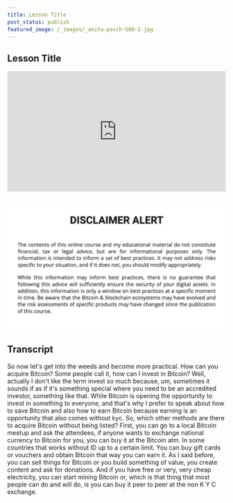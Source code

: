 ```yaml
---
title: Lesson Title
post_status: publish
featured_image: /_images/_anita-posch-500-2.jpg
---
```


## Lesson Title 

<div style="padding:55% 0 0 0;position:relative;"><iframe src="https://player.vimeo.com/video/843681904?h=25c7da34b8&amp;badge=0&amp;autopause=0&amp;player_id=0&amp;app_id=58479" frameborder="0" allow="autoplay; fullscreen; picture-in-picture" allowfullscreen style="position:absolute;top:0;left:0;width:100%;height:100%;" title="What is KYC and AML"></iframe></div>

<div style="margin-bottom:30px;"></div>

![](/_images/Disclaimer-alert.jpeg)

## Transcript

So now let's get into the weeds and become more practical. How can you acquire Bitcoin? Some people call it, how can I invest in Bitcoin? Well, actually I don't like the term invest so much because, um, sometimes it sounds if as if it's something special where you need to be an accredited investor, something like that. While Bitcoin is opening the opportunity to invest in something to everyone, and that's why I prefer to speak about how to save Bitcoin and also how to earn Bitcoin because earning is an opportunity that also comes without kyc. So, which other methods are there to acquire Bitcoin without being listed? First, you can go to a local Bitcoin meetup and ask the attendees, if anyone wants to exchange national currency to Bitcoin for you, you can buy it at the Bitcoin atm. In some countries that works without ID up to a certain limit. You can buy gift cards or vouchers and obtain Bitcoin that way you can earn it. As I said before, you can sell things for Bitcoin or you build something of value, you create content and ask for donations. And if you have free or very, very cheap electricity, you can start mining Bitcoin or, which is that thing that most people can do and will do, is you can buy it peer to peer at the non K Y C exchange.
